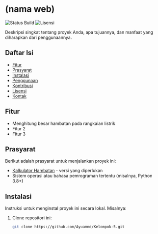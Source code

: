 # (nama web)
![Status Build](https://img.shields.io/badge/build-passing-brightgreen) ![Lisensi](https://img.shields.io/badge/license-MIT-blue)

Deskripsi singkat tentang proyek Anda, apa tujuannya, dan manfaat yang diharapkan dari penggunaannya.

## Daftar Isi

- [Fitur](#fitur)
- [Prasyarat](#prasyarat)
- [Instalasi](#instalasi)
- [Penggunaan](#penggunaan)
- [Kontribusi](#kontribusi)
- [Lisensi](#lisensi)
- [Kontak](#kontak)

## Fitur

- Menghitung besar hambatan pada rangkaian listrik
- Fitur 2
- Fitur 3

## Prasyarat

Berikut adalah prasyarat untuk menjalankan proyek ini:

- [Kalkulator Hambatan](https://link-download.com) - versi yang diperlukan
- Sistem operasi atau bahasa pemrograman tertentu (misalnya, Python 3.8+)

## Instalasi

Instruksi untuk menginstal proyek ini secara lokal. Misalnya:

1. Clone repositori ini:
   ```bash
   git clone https://github.com/Ayuamnd/Kelompok-5.git

